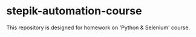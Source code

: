 # stepik-automation-course
This repository is designed for homework on 'Python &amp; Selenium' course.

